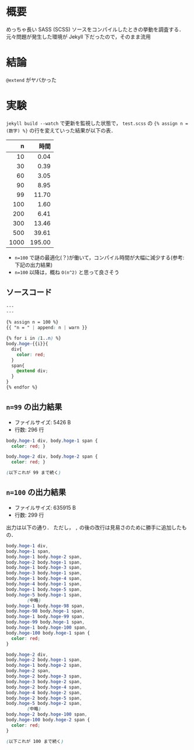 # 概要
めっちゃ長い SASS (SCSS) ソースをコンパイルしたときの挙動を調査する．
元々問題が発生した環境が Jekyll 下だったので，そのまま流用

# 結論
`@extend` がヤバかった

# 実験
`jekyll build --watch` で更新を監視した状態で，
`test.scss` の `{% assign n = (数字) %}` の行を変えていった結果が以下の表．

|    n |   時間 |
|-----:|-------:|
|   10 |   0.04 |
|   30 |   0.39 |
|   60 |   3.05 |
|   90 |   8.95 |
|   99 |  11.70 |
|  100 |   1.60 |
|  200 |   6.41 |
|  300 |  13.46 |
|  500 |  39.61 |
| 1000 | 195.00 |

- `n=100` で謎の最適化(？)が働いて，コンパイル時間が大幅に減少する(参考: 下記の出力結果)
- `n=100` 以降は，概ね `O(n^2)` と思って良さそう

## ソースコード

```scss:test.scss
---
---

{% assign n = 100 %}
{{ "n = " | append: n | warn }}

{% for i in (1..n) %}
body.hoge-{{i}}{
  div{
    color: red;
  }
  span{
    @extend div;
  }
}
{% endfor %}
```

## `n=99` の出力結果
- ファイルサイズ: 5426 B
- 行数: 296 行

```css:test.css
body.hoge-1 div, body.hoge-1 span {
  color: red; }

body.hoge-2 div, body.hoge-2 span {
  color: red; }

(以下これが 99 まで続く)
```

## `n=100` の出力結果
- ファイルサイズ: 635915 B
- 行数: 299 行

出力は以下の通り．
ただし， `,` の後の改行は見易さのために勝手に追加したもの．

```css:test.css
body.hoge-1 div,
body.hoge-1 span,
body.hoge-1 body.hoge-2 span,
body.hoge-2 body.hoge-1 span,
body.hoge-1 body.hoge-3 span,
body.hoge-3 body.hoge-1 span,
body.hoge-1 body.hoge-4 span,
body.hoge-4 body.hoge-1 span,
body.hoge-1 body.hoge-5 span,
body.hoge-5 body.hoge-1 span,
        (中略)
body.hoge-1 body.hoge-98 span,
body.hoge-98 body.hoge-1 span,
body.hoge-1 body.hoge-99 span,
body.hoge-99 body.hoge-1 span,
body.hoge-1 body.hoge-100 span,
body.hoge-100 body.hoge-1 span {
  color: red;
}

body.hoge-2 div,
body.hoge-2 body.hoge-1 span,
body.hoge-1 body.hoge-2 span,
body.hoge-2 span,
body.hoge-2 body.hoge-3 span,
body.hoge-3 body.hoge-2 span,
body.hoge-2 body.hoge-4 span,
body.hoge-4 body.hoge-2 span,
body.hoge-2 body.hoge-5 span,
body.hoge-5 body.hoge-2 span,
        (中略)
body.hoge-2 body.hoge-100 span,
body.hoge-100 body.hoge-2 span {
  color: red;
}

(以下これが 100 まで続く)
```
